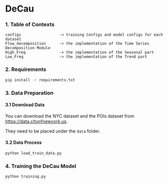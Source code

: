 # DeCau
### 1. Table of Contexts

~~~text
configs					-> training Configs and model configs for each dataset
Flow_decomposition		-> the implementation of the Time Series Decomposition Module
High_Freq				-> the implementation of the Seasonal part
Low_Freq				-> the implementation of the Trend part
~~~



### 2. Requirements

~~~bash
pip install -r requirements.txt
~~~



### 3. Data Preparation

#### 3.1 Download Data

You can download the NYC dataset and the POIs dataset from https://data.cityofnewyork.us.

They need to be placed under the `data` folder.

#### 3.2 Data Process

```bash
python load_train_data.py
```



### 4. Training the DeCau Model

~~~bash
python training.py
~~~

